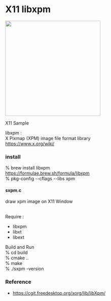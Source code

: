 X11 libxpm
===============

<image src="https://raw.githubusercontent.com/ohwada/MAC_cpp_Samples/master/x11/libxpm/scrrenshots/sxpm_gray_xpm.png" width="300" /> <br/>

X11 Sample <br/>

 libxpm :  <br/>
X Pixmap (XPM) image file format library  <br/>
https://www.x.org/wiki/  <br/>

### install
% brew install libxpm  <br/>
https://formulae.brew.sh/formula/libxpm  <br/>
% pkg-config --cflags --libs xpm  <br/>

#### sxpm.c  <br/>
draw xpm image on X11 Window <br/> <br/>

Require : <br/>
- libxpm  <br/>
- libxt  <br/>
- libext  <br/>

Build and Run <br/>
% cd build <br/>
% cmake .. <br/>
% make <br/>
% ./sxpm -version <br/>


### Reference
- https://cgit.freedesktop.org/xorg/lib/libXpm/



